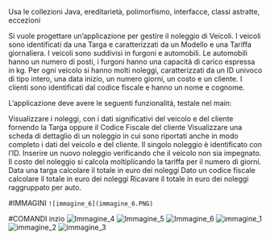 Usa le collezioni Java, ereditarietà, polimorfismo, interfacce, classi astratte, eccezioni

Si vuole progettare un’applicazione per gestire il noleggio di Veicoli. I veicoli sono identificati da una Targa e caratterizzati da un Modello e una Tariffa giornaliera. I veicoli sono suddivisi in furgoni e automobili. Le automobili hanno un numero di posti, i furgoni hanno una capacità di carico espressa in kg.
Per ogni veicolo si hanno molti noleggi, caratterizzati da un ID univoco di tipo intero, una data inizio, un numero giorni, un costo e un cliente. I clienti sono identificati dal codice fiscale e hanno un nome e cognome.

L’applicazione deve avere le seguenti funzionalità, testale nel main:

Visualizzare i noleggi, con i dati significativi del veicolo e del cliente fornendo la Targa oppure il Codice Fiscale del cliente
Visualizzare una scheda di dettaglio di un noleggio in cui sono riportati anche in modo completo i dati del veicolo e del cliente. Il singolo noleggio è identificato con l’ID.
Inserire un nuovo noleggio verificando che il veicolo non sia impegnato. Il costo del noleggio si calcola moltiplicando la tariffa per il numero di giorni.
Data una targa calcolare il totale in euro dei noleggi
Dato un codice fiscale calcolare il totale in euro dei noleggi
Ricavare il totale in euro dei noleggi raggruppato per auto.

#IMMAGINI
`![immagine_6](immagine_6.PNG)`

#COMANDI
inzio
![Immagine_4](https://github.com/lorenzomiglioranzi/Esercitazione-/assets/121610209/ac0bdc62-4ef2-4ff4-bd04-5fc21db85557)
![Immagine_5](https://github.com/lorenzomiglioranzi/Esercitazione-/assets/121610209/411557af-dc54-4ec7-a86c-b593646253cb)
![Immagine_6](https://github.com/lorenzomiglioranzi/Esercitazione-/assets/121610209/1923e1b5-b9dd-48c1-943e-129726ec3b81)
![immagine_1](https://github.com/lorenzomiglioranzi/Esercitazione-/assets/121610209/acfa1636-7e33-4006-ac9f-f70bfb395ce2)
![immagine_2](https://github.com/lorenzomiglioranzi/Esercitazione-/assets/121610209/ceb53913-8b7a-4ed0-9482-701f13a82f31)
![immagine_3](https://github.com/lorenzomiglioranzi/Esercitazione-/assets/121610209/2526ef5e-babb-4946-bbbf-b27e8e15d5be)
